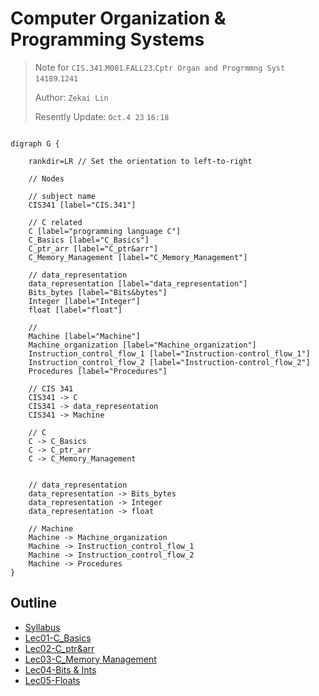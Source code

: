 # Computer Organization & Programming Systems

> Note for `CIS.341`.`M001`.`FALL23`.`Cptr Organ and Progrmmng Syst` `14189`.`1241`
>
> Author: `Zekai Lin`
>
> Resently Update: `Oct.4 23` `16:18`

``` graphviz

digraph G {

    rankdir=LR // Set the orientation to left-to-right

    // Nodes

    // subject name
    CIS341 [label="CIS.341"]

    // C related
    C [label="programming language C"]
    C_Basics [label="C_Basics"]
    C_ptr_arr [label="C_ptr&arr"]
    C_Memory_Management [label="C_Memory_Management"]

    // data_representation
    data_representation [label="data_representation"]
    Bits_bytes [label="Bits&bytes"]
    Integer [label="Integer"]
    float [label="float"]

    //
    Machine [label="Machine"]
    Machine_organization [label="Machine_organization"]
    Instruction_control_flow_1 [label="Instruction-control_flow_1"]
    Instruction_control_flow_2 [label="Instruction-control_flow_2"]
    Procedures [label="Procedures"]

    // CIS 341
    CIS341 -> C
    CIS341 -> data_representation
    CIS341 -> Machine

    // C 
    C -> C_Basics
    C -> C_ptr_arr
    C -> C_Memory_Management


    // data_representation
    data_representation -> Bits_bytes
    data_representation -> Integer
    data_representation -> float

    // Machine
    Machine -> Machine_organization
    Machine -> Instruction_control_flow_1
    Machine -> Instruction_control_flow_2
    Machine -> Procedures
}

```

## Outline

- [Syllabus](../../res/cis341Fa23Syllabus.pdf)  
- [Lec01-C_Basics](../../nodes/001/index.md)
- [Lec02-C_ptr&arr](../../nodes/002/index.md)
- [Lec03-C_Memory Management](../../nodes/003/index.md)
- [Lec04-Bits & Ints](../../nodes/004/index.md)
- [Lec05-Floats](../../nodes/006/index.md)
